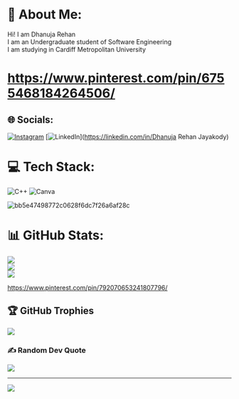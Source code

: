 # 💫 About Me:
Hi! I am Dhanuja Rehan<br>I am an Undergraduate student of Software Engineering<br>I am studying in Cardiff Metropolitan University

# https://www.pinterest.com/pin/6755468184264506/

## 🌐 Socials:
[![Instagram](https://img.shields.io/badge/Instagram-%23E4405F.svg?logo=Instagram&logoColor=white)](https://instagram.com/d_rehan_j) [![LinkedIn](https://img.shields.io/badge/LinkedIn-%230077B5.svg?logo=linkedin&logoColor=white)](https://linkedin.com/in/Dhanuja Rehan Jayakody) 

# 💻 Tech Stack:
![C++](https://img.shields.io/badge/c++-%2300599C.svg?style=for-the-badge&logo=c%2B%2B&logoColor=white) ![Canva](https://img.shields.io/badge/Canva-%2300C4CC.svg?style=for-the-badge&logo=Canva&logoColor=white)

![bb5e47498772c0628f6dc7f26a6af28c](https://github.com/DhanujaRehan/DhanujaRehan/assets/160403658/8862c3d2-bae9-4f69-b8fb-5c02597ace33)


# 📊 GitHub Stats:
![](https://github-readme-stats.vercel.app/api?username=DhanujaRehan&theme=nightowl&hide_border=false&include_all_commits=false&count_private=false)<br/>
![](https://github-readme-streak-stats.herokuapp.com/?user=DhanujaRehan&theme=nightowl&hide_border=false)<br/>
![](https://github-readme-stats.vercel.app/api/top-langs/?username=DhanujaRehan&theme=nightowl&hide_border=false&include_all_commits=false&count_private=false&layout=compact)

https://www.pinterest.com/pin/792070653241807796/

## 🏆 GitHub Trophies
![](https://github-profile-trophy.vercel.app/?username=DhanujaRehan&theme=algolia&no-frame=false&no-bg=false&margin-w=4)

### ✍️ Random Dev Quote
![](https://quotes-github-readme.vercel.app/api?type=horizontal&theme=radical)

---
[![](https://visitcount.itsvg.in/api?id=DhanujaRehan&icon=0&color=0)](https://visitcount.itsvg.in)

<!-- Proudly created with GPRM ( https://gprm.itsvg.in ) -->
